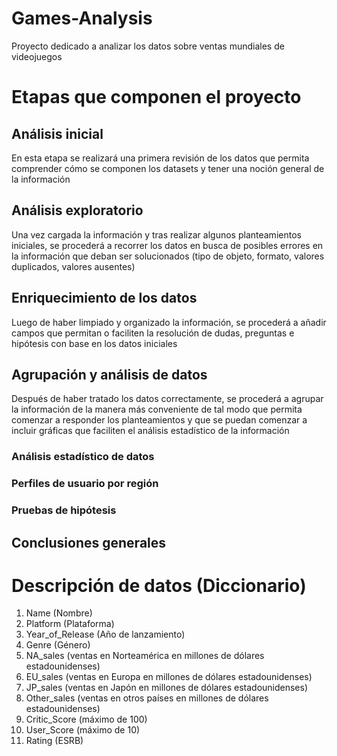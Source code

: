 # Games-Analysis
Proyecto dedicado a analizar los datos sobre ventas mundiales de videojuegos

# Etapas que componen el proyecto

## Análisis inicial
En esta etapa se realizará una primera revisión de los datos que permita comprender cómo se componen los datasets y tener una noción general de la información

## Análisis exploratorio
Una vez cargada la información y tras realizar algunos planteamientos iniciales, se procederá a recorrer los datos en busca de posibles errores en la información que deban ser solucionados (tipo de objeto, formato, valores duplicados, valores ausentes) 

## Enriquecimiento de los datos
Luego de haber limpiado y organizado la información, se procederá a añadir campos que permitan o faciliten la resolución de dudas, preguntas e hipótesis con base en los datos iniciales

## Agrupación y análisis de datos
Después de haber tratado los datos correctamente, se procederá a agrupar la información de la manera más conveniente de tal modo que permita comenzar a responder los planteamientos y que se puedan comenzar a incluir gráficas que faciliten el análisis estadístico de la información

### Análisis estadístico de datos
### Perfiles de usuario por región
### Pruebas de hipótesis

## Conclusiones generales

# 
# Descripción de datos (Diccionario)
1. Name (Nombre)
2. Platform (Plataforma)
3. Year_of_Release (Año de lanzamiento)
4. Genre (Género) 
5. NA_sales (ventas en Norteamérica en millones de dólares estadounidenses) 
6. EU_sales (ventas en Europa en millones de dólares estadounidenses) 
7. JP_sales (ventas en Japón en millones de dólares estadounidenses) 
8. Other_sales (ventas en otros países en millones de dólares estadounidenses) 
9. Critic_Score (máximo de 100) 
10. User_Score (máximo de 10) 
11. Rating (ESRB)

